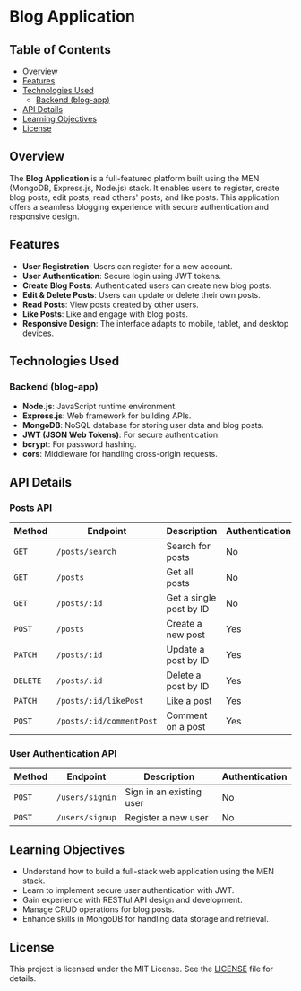 # Blog Application

## Table of Contents

- [Overview](#overview)
- [Features](#features)
- [Technologies Used](#technologies-used)
    - [Backend (blog-app)](#backend-blog-app)
- [API Details](#api-details)
- [Learning Objectives](#learning-objectives)
- [License](#license)


## Overview

The **Blog Application** is a full-featured platform built using the MEN (MongoDB, Express.js, Node.js) stack. It enables users to register, create blog posts, edit posts, read others' posts, and like posts. This application offers a seamless blogging experience with secure authentication and responsive design.

## Features

- **User Registration**: Users can register for a new account.
- **User Authentication**: Secure login using JWT tokens.
- **Create Blog Posts**: Authenticated users can create new blog posts.
- **Edit & Delete Posts**: Users can update or delete their own posts.
- **Read Posts**: View posts created by other users.
- **Like Posts**: Like and engage with blog posts.
- **Responsive Design**: The interface adapts to mobile, tablet, and desktop devices.

## Technologies Used

### Backend (blog-app)

- **Node.js**: JavaScript runtime environment.
- **Express.js**: Web framework for building APIs.
- **MongoDB**: NoSQL database for storing user data and blog posts.
- **JWT (JSON Web Tokens)**: For secure authentication.
- **bcrypt**: For password hashing.
- **cors**: Middleware for handling cross-origin requests.

## API Details

### Posts API

| Method | Endpoint                     | Description                          | Authentication |
|--------|------------------------------|--------------------------------------|----------------|
| `GET`  | `/posts/search`              | Search for posts                     | No             |
| `GET`  | `/posts`                     | Get all posts                        | No             |
| `GET`  | `/posts/:id`                 | Get a single post by ID              | No             |
| `POST` | `/posts`                     | Create a new post                    | Yes            |
| `PATCH`| `/posts/:id`                 | Update a post by ID                  | Yes            |
| `DELETE`| `/posts/:id`                | Delete a post by ID                  | Yes            |
| `PATCH`| `/posts/:id/likePost`        | Like a post                          | Yes            |
| `POST` | `/posts/:id/commentPost`     | Comment on a post                    | Yes            |

### User Authentication API

| Method | Endpoint       | Description                 | Authentication |
|--------|----------------|-----------------------------|----------------|
| `POST` | `/users/signin`| Sign in an existing user    | No             |
| `POST` | `/users/signup`| Register a new user         | No             |

## Learning Objectives

- Understand how to build a full-stack web application using the MEN stack.
- Learn to implement secure user authentication with JWT.
- Gain experience with RESTful API design and development.
- Manage CRUD operations for blog posts.
- Enhance skills in MongoDB for handling data storage and retrieval.

## License

This project is licensed under the MIT License. See the [LICENSE](LICENSE) file for details.
